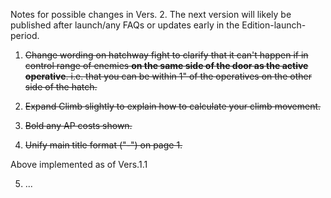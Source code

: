 Notes for possible changes in Vers. 2. The next version will likely be published after launch/any FAQs or updates early in the Edition-launch-period.

1. ~~Change wording on hatchway fight to clarify that it can't happen if in control range of enemies **on the same side of the door as the active operative**. i.e. that you can be within 1" of the operatives on the other side of the hatch.~~

2. ~~Expand Climb slightly to explain how to calculate your climb movement.~~

3. ~~Bold any AP costs shown.~~

4. ~~Unify main title format ("-") on page 1.~~

Above implemented as of Vers.1.1

5. ...
